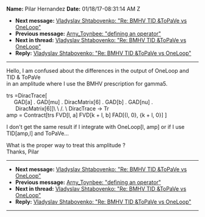 **Name:** Pilar Hernandez
**Date:** 01/18/17-08:31:14 AM Z

  - **Next message:** [Vladyslav Shtabovenko: "Re: BMHV TID \&ToPaVe vs
    OneLoop"](1181.html)
  - **Previous message:** [Arny\_Toynbee: "defining an
    operator"](1179.html)
  - **Next in thread:** [Vladyslav Shtabovenko: "Re: BMHV TID \&ToPaVe
    vs OneLoop"](1181.html)
  - **Reply:** [Vladyslav Shtabovenko: "Re: BMHV TID \&ToPaVe vs
    OneLoop"](1181.html)

-----

Hello, I am confused about the differences in the output of OneLoop and
TID & ToPaVe  
in an amplitude where I use the BMHV prescription for gamma5.  

trs =DiracTrace[  
     GAD[a] . GAD[mu] . DiracMatrix[6] .
GAD[b] . GAD[nu] .  
      DiracMatrix[6]]\\ \\ /. \\ DiracTrace -\> Tr  
amp = Contract[trs FVD[l, a] FVD[k + l, b]
FAD[{l, 0}, {k + l, 0}] ]  

I don't get the same result if I integrate with OneLoop[l, amp]
or if I use TID[amp,l] and ToPaVe...  

What is the proper way to treat this amplitude ?  
Thanks, Pilar  

-----

  - **Next message:** [Vladyslav Shtabovenko: "Re: BMHV TID \&ToPaVe vs
    OneLoop"](1181.html)
  - **Previous message:** [Arny\_Toynbee: "defining an
    operator"](1179.html)
  - **Next in thread:** [Vladyslav Shtabovenko: "Re: BMHV TID \&ToPaVe
    vs OneLoop"](1181.html)
  - **Reply:** [Vladyslav Shtabovenko: "Re: BMHV TID \&ToPaVe vs
    OneLoop"](1181.html)

-----

